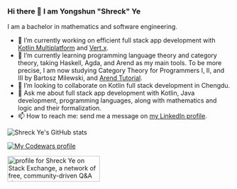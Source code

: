 ### Hi there 👋 I am Yongshun "Shreck" Ye

I am a bachelor in mathematics and software engineering.
<!--
**ShreckYe/ShreckYe** is a ✨ _special_ ✨ repository because its `README.md` (this file) appears on your GitHub profile.

Here are some ideas to get you started:
-->

- 🔭 I’m currently working on efficient full stack app development with [Kotlin Multiplatform](https://kotlinlang.org/docs/multiplatform.html) and [Vert.x](https://vertx.io/).
- 🌱 I’m currently learning programming language theory and category theory, taking Haskell, Agda, and Arend as my main tools. To be more precise, I am now studying Category Theory for Programmers I, II, and III by Bartosz Milewski, and [Arend Tutorial](https://arend-lang.github.io/documentation/tutorial).
- 👯 I’m looking to collaborate on Kotlin full stack development in Chengdu.
- 💬 Ask me about full stack app development with Kotlin, Java development, programming languages, along with mathematics and logic and their formalization.
- 📫 How to reach me: send me a message on [my LinkedIn profile](https://www.linkedin.com/in/shreckye/).

![Shreck Ye's GitHub stats](https://github-readme-stats.vercel.app/api?username=ShreckYe&count_private=true&show_icons=true)

[![My Codewars profile](https://www.codewars.com/users/ShreckYe/badges/large)](https://www.codewars.com/users/ShreckYe)

<a href="https://stackexchange.com/users/6577455"><img src="https://stackexchange.com/users/flair/6577455.png" width="208" height="58" alt="profile for Shreck Ye on Stack Exchange, a network of free, community-driven Q&amp;A sites" title="profile for Shreck Ye on Stack Exchange, a network of free, community-driven Q&amp;A sites"></a>
